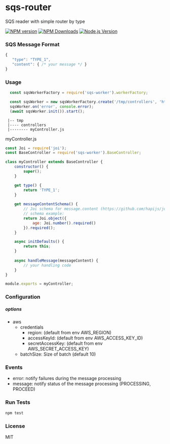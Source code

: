 # sqs-router
SQS reader with simple router by type

[![NPM version](https://img.shields.io/npm/v/sqs-router.svg?style=flat)](https://npmjs.org/package/sqs-router)
[![NPM Downloads](https://img.shields.io/npm/dm/sqs-router.svg?style=flat)](https://npmjs.org/package/sqs-router)
[![Node.js Version](https://img.shields.io/node/v/sqs-router.svg?style=flat)](http://nodejs.org/download/)


### SQS Message Format 
```js
{
   "type": "TYPE_1",
   "content": { /* your message */ }
}
```

 
### Usage

```js
  const sqsWorkerFactory = require('sqs-worker').workerFactory;

  const sqsWorker = new sqsWorkerFactory.create('/tmp/controllers', 'https://sqs.us-east-1.amazonaws.com/123123/my-queue', options);
  sqsWorker.on('error', console.error);
  (await sqsWorker.init()).start();
```
```
 |-- tmp
 |---- controllers
 |-------- myController.js
```
myController.js
```js
const Joi = require('joi');
const BaseController = require('sqs-worker').BaseController;

class myController extends BaseController {
    constructor() {
        super();
    }

    get type() {
        return 'TYPE_1';
    }
    
    get messageContentSchema() {
        // Joi schema for message.content (https://github.com/hapijs/joi)
        // schema example: 
        return Joi.object({
            age: Joi.number().required()
        }).required();
    }

    async initDefaults() {
        return this;
    }
    
    async handleMessage(messageContent) {
        // your handling code
    }
}

module.exports = myController;
```


### Configuration
##### options
  - aws
    - credentials
      - region: (default from env AWS_REGION)
      - accessKeyId: (default from env AWS_ACCESS_KEY_ID)
      - secretAccessKey: (default from env AWS_SECRET_ACCESS_KEY)
    - batchSize: Size of batch (default 10)

### Events
- error: notify failures during the message processing
- message: notify status of the message processing (PROCESSING, PROCEED)


### Run Tests
```bash
npm test
```


### License
MIT
